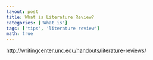 ```yaml
---
layout: post
title: What is Literature Review?
categories: ['What is']
tags: ['tips', 'literature review']
math: true
---
```


http://writingcenter.unc.edu/handouts/literature-reviews/